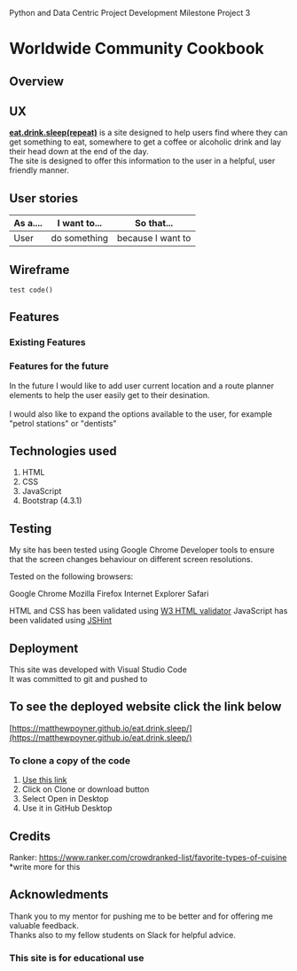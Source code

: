 Python and Data Centric Project Development
Milestone Project 3

# Worldwide Community Cookbook

## Overview


## UX
<b>[eat.drink.sleep(repeat)](https://matthewpoyner.github.io/eat.drink.sleep/)</b> is a site designed to help users find where they can get something to eat, somewhere to get a coffee or alcoholic drink and lay their head down at the end of the day.
<br>The site is designed to offer this information to the user in a helpful, user friendly manner.
<br>

## User stories
As a.... | I want to... | So that...
---------|--------------|-----------
User|do something |because I want to


## Wireframe
`test code()`

## Features
### Existing Features


### Features for the future
In the future I would like to add user current location and a route planner elements to help the user easily get to their desination.
<br><br>
I would also like to expand the options available to the user, for example "petrol stations" or "dentists"

## Technologies used
1. HTML
2. CSS
3. JavaScript
4. Bootstrap (4.3.1)



## Testing

My site has been tested using Google Chrome Developer tools to ensure that the screen changes behaviour on different screen resolutions.

Tested on the following browsers:

Google Chrome
Mozilla Firefox
Internet Explorer
Safari

HTML and CSS has been validated using [W3 HTML validator](https://validator.w3.org)
JavaScript has been validated using [JSHint](https://validator.w3.org)

## Deployment
This site was developed with Visual Studio Code<br>
It was committed to git and pushed to 

## To see the deployed website click the link below
[https://matthewpoyner.github.io/eat.drink.sleep/](https://matthewpoyner.github.io/eat.drink.sleep/) 

### To clone a copy of the code
1. [Use this link](https://github.com/matthewpoyner/eat.drink.sleep)
2. Click on Clone or download button
3. Select Open in Desktop
4. Use it in GitHub Desktop

## Credits
Ranker:
https://www.ranker.com/crowdranked-list/favorite-types-of-cuisine  *write more for this


## Acknowledments
Thank you to my mentor for pushing me to be better and for offering me valuable feedback.<br>
Thanks also to my fellow students on Slack for helpful advice.


### This site is for educational use